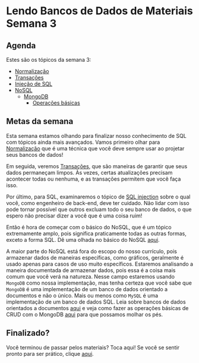# Lendo Bancos de Dados de Materiais Semana 3

## Agenda

Estes são os tópicos da semana 3:

- [Normalização](https://hackyourfuture.github.io/study/#/databases/sql/normalization)
- [Transações](https://hackyourfuture.github.io/study/#/databases/sql/transactions)
- [Injeção de SQL](https://hackyourfuture.github.io/study/#/databases/sql/sql-injection)
- [NoSQL](https://hackyourfuture.github.io/study/#/databases/nosql/README.md)
  - [MongoDB](https://hackyourfuture.github.io/study/#/databases/nosql/mongodb/README.md)
    - [Operações básicas](https://hackyourfuture.github.io/study/#/databases/nosql/mongodb/basic-operations.md)

## Metas da semana

Esta semana estamos olhando para finalizar nosso conhecimento de SQL com tópicos ainda mais avançados. Vamos primeiro olhar para [Normalização](https://hackyourfuture.github.io/study/#/databases/sql/normalization) que é uma técnica que você deve sempre usar ao projetar seus bancos de dados!

Em seguida, veremos [Transações](https://hackyourfuture.github.io/study/#/databases/sql/transactions), que são maneiras de garantir que seus dados permaneçam limpos. Às vezes, certas atualizações precisam acontecer todas ou nenhuma, e as transações permitem que você faça isso.

Por último, para SQL, examinaremos o tópico de [SQL injection](https://hackyourfuture.github.io/study/#/databases/sql/sql-injection) sobre o qual você, como engenheiro de back-end, deve ter cuidado. Não lidar com isso pode tornar possível que outros excluam todo o seu banco de dados, o que espero não precisar dizer a você que é uma coisa ruim!

Então é hora de começar com o básico do NoSQL, que é um tópico extremamente amplo, pois significa praticamente todas as outras formas, exceto a forma SQL. Dê uma olhada no básico do NoSQL [aqui](https://hackyourfuture.github.io/study/#/databases/nosql/README.md).

A maior parte do NoSQL está fora do escopo do nosso currículo, pois armazenar dados de maneiras específicas, como gráficos, geralmente é usado apenas para casos de uso muito específicos. Estaremos analisando a maneira documentada de armazenar dados, pois essa é a coisa mais comum que você verá na natureza. Nesse campo estaremos usando `MongoDB` como nossa implementação, mas tenha certeza que você sabe que `MongoDB` é uma implementação de um banco de dados orientado a documentos e não o único. Mais ou menos como `MySQL` é uma implementação de um banco de dados SQL. Leia sobre bancos de dados orientados a documentos [aqui](https://hackyourfuture.github.io/study/#/databases/nosql/mongodb/README.md) e veja como fazer as operações básicas de CRUD com o MongoDB [aqui](https://hackyourfuture.github.io/study/#/databases/nosql/mongodb/basic-operations.md) para que possamos molhar os pés.

## Finalizado?

Você terminou de passar pelos materiais? Toca aqui! Se você se sentir pronto para ser prático, clique [aqui](./MAKEME.md).
